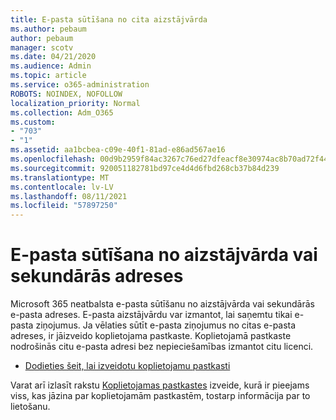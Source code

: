 ```yaml
---
title: E-pasta sūtīšana no cita aizstājvārda
ms.author: pebaum
author: pebaum
manager: scotv
ms.date: 04/21/2020
ms.audience: Admin
ms.topic: article
ms.service: o365-administration
ROBOTS: NOINDEX, NOFOLLOW
localization_priority: Normal
ms.collection: Adm_O365
ms.custom:
- "703"
- "1"
ms.assetid: aa1bcbea-c09e-40f1-81ad-e86ad567ae16
ms.openlocfilehash: 00d9b2959f84ac3267c76ed27dfeacf8e30974ac8b70ad72f444a9e87c6ea5be
ms.sourcegitcommit: 920051182781bd97ce4d4d6fbd268cb37b84d239
ms.translationtype: MT
ms.contentlocale: lv-LV
ms.lasthandoff: 08/11/2021
ms.locfileid: "57897250"
---
```

# <a name="send-email-from-an-alias-or-secondary-address"></a>E-pasta sūtīšana no aizstājvārda vai sekundārās adreses

Microsoft 365 neatbalsta e-pasta sūtīšanu no aizstājvārda vai sekundārās e-pasta adreses. E-pasta aizstājvārdu var izmantot, lai saņemtu tikai e-pasta ziņojumus. Ja vēlaties sūtīt e-pasta ziņojumus no citas e-pasta adreses, ir jāizveido koplietojama pastkaste. Koplietojamā pastkaste nodrošinās citu e-pasta adresi bez nepieciešamības izmantot citu licenci.
  
- [Dodieties šeit, lai izveidotu koplietojamu pastkasti](https://portal.office.com/AdminPortal/Home#/AssistedGuide/addemailoptions)

Varat arī izlasīt rakstu [Koplietojamas pastkastes](https://docs.microsoft.com/microsoft-365/admin/email/create-a-shared-mailbox) izveide, kurā ir pieejams viss, kas jāzina par koplietojamām pastkastēm, tostarp informācija par to lietošanu.